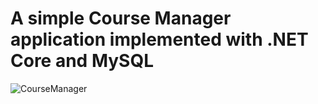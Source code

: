 # A simple Course Manager application implemented with .NET Core and MySQL #
![CourseManager](https://github.com/eranthaWELIKALA/CourseManager/assets/33684206/756378fa-28a5-440b-b0ce-e734cb5cba1f)
